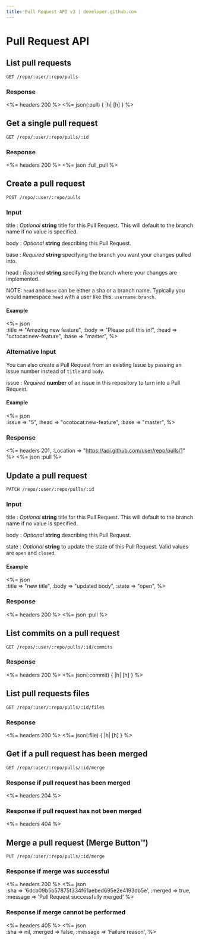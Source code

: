 ```yaml
---
title: Pull Request API v3 | developer.github.com
---
```


# Pull Request API

## List pull requests

    GET /repo/:user/:repo/pulls

### Response

<%= headers 200 %>
<%= json(:pull) { |h| [h] } %>

## Get a single pull request

    GET /repo/:user/:repo/pulls/:id

### Response

<%= headers 200 %>
<%= json :full_pull %>

## Create a pull request

    POST /repo/:user/:repo/pulls

### Input

title
: _Optional_ **string** title for this Pull Request. This will default
to the branch name if no value is specified.

body
: _Optional_ **string** describing this Pull Request.

base
: _Required_ **string** specifying the branch you want your changes
pulled into.

head
: _Required_ **string** specifying the branch where your changes are implemented.

NOTE: `head` and `base` can be either a sha or a branch name. Typically you
would namespace `head` with a user like this: `username:branch`.

#### Example

<%= json \
  :title     => "Amazing new feature",
  :body      => "Please pull this in!",
  :head      => "octocat:new-feature",
  :base      => "master",
%>

### Alternative Input

You can also create a Pull Request from an existing Issue by passing an
Issue number instead of `title` and `body`.

issue
: _Required_ **number** of an issue in this repository to turn into a
Pull Request.

#### Example

<%= json \
  :issue => "5",
  :head  => "ocotocat:new-feature",
  :base  => "master",
%>

### Response

<%= headers 201, :Location => "https://api.github.com/user/repo/pulls/1" %>
<%= json :pull %>

## Update a pull request

    PATCH /repo/:user/:repo/pulls/:id

### Input

title
: _Optional_ **string** title for this Pull Request. This will default
to the branch name if no value is specified.

body
: _Optional_ **string** describing this Pull Request.

state
: _Optional_ **string** to update the state of this Pull Request. Valid
values are `open` and `closed`.

#### Example

<%= json \
  :title     => "new title",
  :body      => "updated body",
  :state     => "open",
%>

### Response

<%= headers 200 %>
<%= json :pull %>

## List commits on a pull request

    GET /repos/:user/:repo/pulls/:id/commits

### Response

<%= headers 200 %>
<%= json(:commit) { |h| [h] } %>

## List pull requests files

    GET /repo/:user/:repo/pulls/:id/files

### Response

<%= headers 200 %>
<%= json(:file) { |h| [h] } %>

## Get if a pull request has been merged

    GET /repo/:user/:repo/pulls/:id/merge

### Response if pull request has been merged

<%= headers 204 %>

### Response if pull request has not been merged

<%= headers 404 %>

## Merge a pull request (Merge Button™)

    PUT /repo/:user/:repo/pulls/:id/merge

### Response if merge was successful

<%= headers 200 %>
<%= json \
  :sha     => '6dcb09b5b57875f334f61aebed695e2e4193db5e',
  :merged  => true,
  :message => 'Pull Request successfully merged'
%>

### Response if merge cannot be performed

<%= headers 405 %>
<%= json \
  :sha     => nil,
  :merged  => false,
  :message => 'Failure reason',
%>
